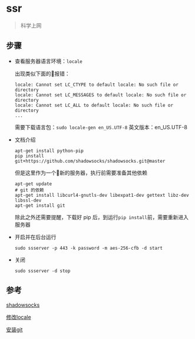 # ssr

> 科学上网

## 步骤

- 查看服务器语言环境：```locale```

    出现类似下面的报错：
    ```
    locale: Cannot set LC_CTYPE to default locale: No such file or directory
    locale: Cannot set LC_MESSAGES to default locale: No such file or directory
    locale: Cannot set LC_ALL to default locale: No such file or directory
    ...
    ```
    需要下载语言包：```sudo locale-gen en_US.UTF-8``` 英文版本：en_US.UTF-8

- 文档介绍
    
    ```
    apt-get install python-pip
    pip install git+https://github.com/shadowsocks/shadowsocks.git@master
    ```
    但是这里作为一个新的服务器，执行前需要准备其他依赖
    ```
    apt-get update
    # git 的依赖
    apt-get install libcurl4-gnutls-dev libexpat1-dev gettext libz-dev libssl-dev
    apt-get install git
    ```
    除此之外还需要提醒，下载好 pip 后，到运行```pip install```前，需要重新进入服务器

- 开启并在后台运行

    ```
    sudo ssserver -p 443 -k password -m aes-256-cfb -d start
    ```

- 关闭

    ```
    sudo ssserver -d stop
    ```

## 参考

[shadowsocks](https://github.com/shadowsocks/shadowsocks/tree/master)

[修改locale](http://wiki.ubuntu.org.cn/%E4%BF%AE%E6%94%B9locale)

[安装git](https://git-scm.com/book/zh/v1/%E8%B5%B7%E6%AD%A5-%E5%AE%89%E8%A3%85-Git)
